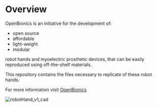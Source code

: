 # Overview

OpenBionics is an initiative for the development of:
* open source
* affordable
* light-weight
* modular

robot hands and myoelectric prosthetic devices, that can be easily reproduced using off-the-shelf materials.

This repository contains the files necessary to replicate of these robot hands.

For more information visit [OpenBionics](http://www.openbionics.org/)

![robotHand_v1_cad](https://raw.github.com/zisi/openBionics/master/pics/robotHand.JPG)

